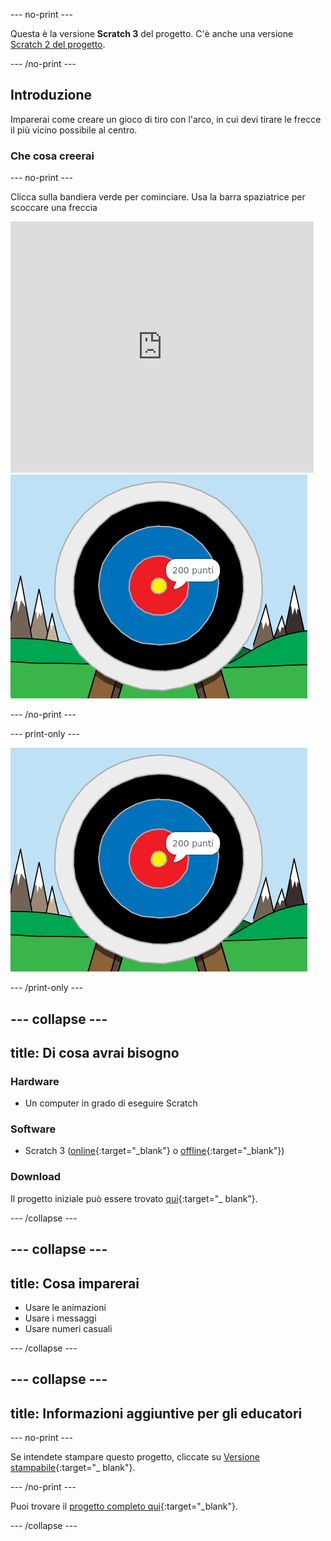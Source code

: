 --- no-print ---

Questa è la versione **Scratch 3** del progetto. C'è anche una versione [Scratch 2 del progetto](https://projects.raspberrypi.org/en/projects/archery-scratch2).

--- /no-print ---

## Introduzione

Imparerai come creare un gioco di tiro con l'arco, in cui devi tirare le frecce il più vicino possibile al centro.

### Che cosa creerai

--- no-print ---

Clicca sulla bandiera verde per cominciare. Usa la barra spaziatrice per scoccare una freccia

<div class="scratch-preview">
  <iframe allowtransparency="true" width="485" height="402" src="https://scratch.mit.edu/projects/embed/382066550/?autostart=false" frameborder="0" scrolling="no"></iframe>
  <img src="images/archery-final.png">
</div>

--- /no-print ---

--- print-only ---

![progetto completo](images/archery-final.png)

--- /print-only ---

--- collapse ---
---
title: Di cosa avrai bisogno
---
### Hardware

+ Un computer in grado di eseguire Scratch

### Software

+ Scratch 3 ([online](https://rpf.io/scratchon){:target="_blank"} o [offline](https://rpf.io/scratchoff){:target="_blank"})

### Download

Il progetto iniziale può essere trovato [qui](https://rpf.io/p/it-IT/archery-go){:target="_ blank"}.

--- /collapse ---

--- collapse ---
---
title: Cosa imparerai
---
+ Usare le animazioni 
+ Usare i messaggi
+ Usare numeri casuali

--- /collapse ---

--- collapse ---
---
title: Informazioni aggiuntive per gli educatori
---
--- no-print ---

Se intendete stampare questo progetto, cliccate su [Versione stampabile](https://projects.raspberrypi.org/it-IT/projects/archery/print){:target="_ blank"}.

--- /no-print ---

Puoi trovare il [progetto completo qui](https://rpf.io/p/it-IT/archery-get){:target="_blank"}.

--- /collapse ---
